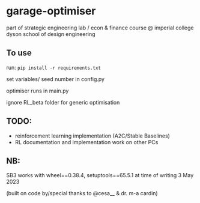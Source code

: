 # garage-optimiser

part of strategic engineering lab / econ & finance course @ imperial college dyson school of design engineering


## To use
run:
``` pip install -r requirements.txt ```

set variables/ seed number in config.py

optimiser runs in main.py

ignore RL_beta folder for generic optimisation


## TODO:
- reinforcement learning implementation (A2C/Stable Baselines)
- RL documentation and implementation work on other PCs


## NB:
SB3 works with wheel==0.38.4, setuptools==65.5.1 at time of writing
3 May 2023


(built on code by/special thanks to @cesa__ & dr. m-a cardin)
